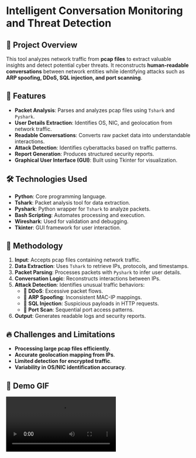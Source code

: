 # Intelligent Conversation Monitoring and Threat Detection

## 📌 Project Overview
This tool analyzes network traffic from **pcap files** to extract valuable insights and detect potential cyber threats. It reconstructs **human-readable conversations** between network entities while identifying attacks such as **ARP spoofing, DDoS, SQL injection, and port scanning**.  

## 🎯 Features
- **Packet Analysis**: Parses and analyzes pcap files using `Tshark` and `Pyshark`.
- **User Details Extraction**: Identifies OS, NIC, and geolocation from network traffic.
- **Readable Conversations**: Converts raw packet data into understandable interactions.
- **Attack Detection**: Identifies cyberattacks based on traffic patterns.
- **Report Generation**: Produces structured security reports.
- **Graphical User Interface (GUI)**: Built using Tkinter for visualization.

## 🛠 Technologies Used
- **Python**: Core programming language.
- **Tshark**: Packet analysis tool for data extraction.
- **Pyshark**: Python wrapper for `Tshark` to analyze packets.
- **Bash Scripting**: Automates processing and execution.
- **Wireshark**: Used for validation and debugging.
- **Tkinter**: GUI framework for user interaction.

## 📜 Methodology
1. **Input**: Accepts pcap files containing network traffic.
2. **Data Extraction**: Uses `Tshark` to retrieve IPs, protocols, and timestamps.
3. **Packet Parsing**: Processes packets with `Pyshark` to infer user details.
4. **Conversation Logic**: Reconstructs interactions between IPs.
5. **Attack Detection**: Identifies unusual traffic behaviors:
   - 🚨 **DDoS**: Excessive packet flows.
   - 🚨 **ARP Spoofing**: Inconsistent MAC-IP mappings.
   - 🚨 **SQL Injection**: Suspicious payloads in HTTP requests.
   - 🚨 **Port Scan**: Sequential port access patterns.
6. **Output**: Generates readable logs and security reports.

## 🔥 Challenges and Limitations
- **Processing large pcap files efficiently**.
- **Accurate geolocation mapping from IPs**.
- **Limited detection for encrypted traffic**.
- **Variability in OS/NIC identification accuracy**.

## 🎥 Demo GIF
![Demo](https://github.com/esha-99/intelligent-packet-analysis-tool/blob/main/toolvideo.mp4)

